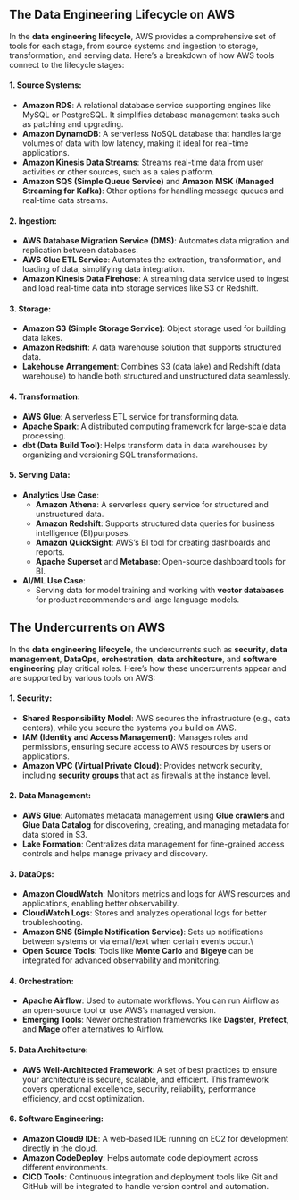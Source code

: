 ## The Data Engineering Lifecycle on AWS
In the **data engineering lifecycle**, AWS provides a comprehensive set of tools for each stage, from source systems and ingestion to storage, transformation, and serving data. Here’s a breakdown of how AWS tools connect to the lifecycle stages:
#### **1. Source Systems:**
- **Amazon RDS**: A relational database service supporting engines like MySQL or PostgreSQL. It simplifies database management tasks such as patching and upgrading.
- **Amazon DynamoDB**: A serverless NoSQL database that handles large volumes of data with low latency, making it ideal for real-time applications.
- **Amazon Kinesis Data Streams**: Streams real-time data from user activities or other sources, such as a sales platform.
- **Amazon SQS (Simple Queue Service)** and **Amazon MSK (Managed Streaming for Kafka)**: Other options for handling message queues and real-time data streams.
#### **2. Ingestion:**
- **AWS Database Migration Service (DMS)**: Automates data migration and replication between databases.
- **AWS Glue ETL Service**: Automates the extraction, transformation, and loading of data, simplifying data integration.
- **Amazon Kinesis Data Firehose**: A streaming data service used to ingest and load real-time data into storage services like S3 or Redshift.
#### **3. Storage:**
- **Amazon S3 (Simple Storage Service)**: Object storage used for building data lakes.
- **Amazon Redshift**: A data warehouse solution that supports structured data.
- **Lakehouse Arrangement**: Combines S3 (data lake) and Redshift (data warehouse) to handle both structured and unstructured data seamlessly.
#### **4. Transformation:**
- **AWS Glue**: A serverless ETL service for transforming data.
- **Apache Spark**: A distributed computing framework for large-scale data processing.
- **dbt (Data Build Tool)**: Helps transform data in data warehouses by organizing and versioning SQL transformations.
#### **5. Serving Data:**
- **Analytics Use Case**:
	- **Amazon Athena**: A serverless query service for structured and unstructured data.
	- **Amazon Redshift**: Supports structured data queries for business intelligence (BI)purposes.
	- **Amazon QuickSight**: AWS’s BI tool for creating dashboards and reports.
	- **Apache Superset** and **Metabase**: Open-source dashboard tools for BI.
- **AI/ML Use Case**:
	- Serving data for model training and working with **vector databases** for product recommenders and large language models.

## The Undercurrents on AWS
In the **data engineering lifecycle**, the undercurrents such as **security**, **data management**, **DataOps**, **orchestration**, **data architecture**, and **software engineering** play critical roles. Here’s how these undercurrents appear and are supported by various tools on AWS:
#### 1. Security:
- **Shared Responsibility Model**: AWS secures the infrastructure (e.g., data centers), while you secure the systems you build on AWS.
- **IAM (Identity and Access Management)**: Manages roles and permissions, ensuring secure access to AWS resources by users or applications.
- **Amazon VPC (Virtual Private Cloud)**: Provides network security, including **security groups** that act as firewalls at the instance level.
#### 2. Data Management:
- **AWS Glue**: Automates metadata management using **Glue crawlers** and **Glue Data Catalog** for discovering, creating, and managing metadata for data stored in S3.
- **Lake Formation**: Centralizes data management for fine-grained access controls and helps manage privacy and discovery.
#### 3. DataOps:
- **Amazon CloudWatch**: Monitors metrics and logs for AWS resources and applications, enabling better observability.
- **CloudWatch Logs**: Stores and analyzes operational logs for better troubleshooting.
- **Amazon SNS (Simple Notification Service)**: Sets up notifications between systems or via email/text when certain events occur.\
- **Open Source Tools**: Tools like **Monte Carlo** and **Bigeye** can be integrated for advanced observability and monitoring.
#### 4. Orchestration:
- **Apache Airflow**: Used to automate workflows. You can run Airflow as an open-source tool or use AWS’s managed version.
- **Emerging Tools**: Newer orchestration frameworks like **Dagster**, **Prefect**, and **Mage** offer alternatives to Airflow.
#### 5. Data Architecture:
- **AWS Well-Architected Framework**: A set of best practices to ensure your architecture is secure, scalable, and efficient. This framework covers operational excellence, security, reliability, performance efficiency, and cost optimization.
#### 6. Software Engineering:
- **Amazon Cloud9 IDE**: A web-based IDE running on EC2 for development directly in the cloud.
- **Amazon CodeDeploy**: Helps automate code deployment across different environments.
- **CICD Tools**: Continuous integration and deployment tools like Git and GitHub will be integrated to handle version control and automation.
